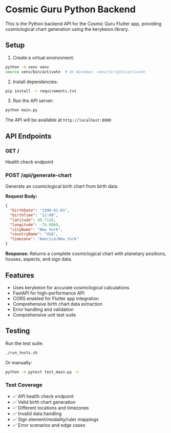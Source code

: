 # Cosmic Guru Python Backend

This is the Python backend API for the Cosmic Guru Flutter app, providing cosmiclogical chart generation using the kerykeion library.

## Setup

1. Create a virtual environment:
```bash
python -m venv venv
source venv/bin/activate  # On Windows: venv\Scripts\activate
```

2. Install dependencies:
```bash
pip install -r requirements.txt
```

3. Run the API server:
```bash
python main.py
```

The API will be available at `http://localhost:8000`

## API Endpoints

### GET /
Health check endpoint

### POST /api/generate-chart
Generate an cosmiclogical birth chart from birth data

**Request Body:**
```json
{
  "birthDate": "1990-01-01",
  "birthTime": "12:00",
  "latitude": 40.7128,
  "longitude": -74.0060,
  "cityName": "New York",
  "countryName": "USA",
  "timezone": "America/New_York"
}
```

**Response:**
Returns a complete cosmiclogical chart with planetary positions, houses, aspects, and sign data.

## Features

- Uses kerykeion for accurate cosmiclogical calculations
- FastAPI for high-performance API
- CORS enabled for Flutter app integration
- Comprehensive birth chart data extraction
- Error handling and validation
- Comprehensive unit test suite

## Testing

Run the test suite:
```bash
./run_tests.sh
```

Or manually:
```bash
python -m pytest test_main.py -v
```

### Test Coverage
- ✅ API health check endpoint
- ✅ Valid birth chart generation
- ✅ Different locations and timezones
- ✅ Invalid data handling
- ✅ Sign element/modality/ruler mappings
- ✅ Error scenarios and edge cases